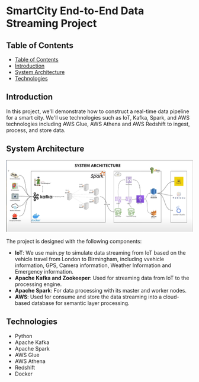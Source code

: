 # SmartCity End-to-End Data Streaming Project

## Table of Contents
  - [Table of Contents](#table-of-contents)
  - [Introduction](#introduction)
  - [System Architecture](#system-architecture)
  - [Technologies](#technologies)

## Introduction

In this project, we'll demonstrate how to construct a real-time data pipeline for a smart city. We'll use technologies such as IoT, Kafka, Spark, and AWS technologies including AWS Glue, AWS Athena and AWS Redshift to ingest, process, and store data.

## System Architecture

![System Architecture](https://github.com/yangforbig/SmartCity-End-to-End-Data-Engineering/blob/main/System%20Architecture.png)

The project is designed with the following components:

- **IoT**: We use main.py to simulate data streaming from IoT based on the vehicle travel from London to Birmingham, including vvehicle information, GPS, Camera information, Weather Information and Emergency information. 
- **Apache Kafka and Zookeeper**: Used for streaming data from IoT to the processing engine.
- **Apache Spark**: For data processing with its master and worker nodes.
- **AWS**: Used for consume and store the data streaming into a cloud-based database for semantic layer processing. 

## Technologies

- Python
- Apache Kafka
- Apache Spark
- AWS Glue
- AWS Athena
- Redshift
- Docker
